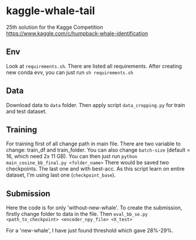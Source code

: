 # kaggle-whale-tail
25th solution for the Kagge Competition https://www.kaggle.com/c/humpback-whale-identification

## Env
Look at `requirements.sh`. There are listed all requirements. After creating new conda evv, you can just run `sh requirements.sh`

## Data

Download data to `data` folder. Then apply script `data_cropping.py` for train and test dataset.

## Training

For training first of all change path in main file. There are two variable to change: train_df and train_folder. 
You can also change `batch-size` (default = 16, which need 2x 11 GB).
You can then just run
`
python main_cosine_bb_final.py <folder_name>
`
There would be saved two checkpoints. The last one and with best-acc. As this script learn on entire dataset, I'm using last one (`checkpoint_base`).

## Submission 
Here the code is for only 'without-new-whale'. To create the submission, firstly change folder to data in the file. Then 
`eval_bb_se.py <path_to_checkpoint> <encoder_npy_file> <X_test>`

For a 'new-whale', I have just found threshold which gave 28%-29%.
